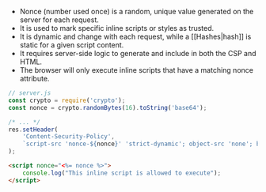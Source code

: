 - Nonce (number used once) is a random, unique value generated on the server for each request.
- It is used to mark specific inline scripts or styles as trusted.
- It is dynamic and change with each request, while a [[Hashes|hash]] is static for a given script content.
- It requires server-side logic to generate and include in both the CSP and HTML.
- The browser will only execute inline scripts that have a matching nonce attribute.

```js
// server.js
const crypto = require('crypto');
const nonce = crypto.randomBytes(16).toString('base64');

/* ... */
res.setHeader(
    'Content-Security-Policy',
    `script-src 'nonce-${nonce}' 'strict-dynamic'; object-src 'none'; base-uri 'none';`
);
```

```html
<script nonce="<%= nonce %>">
    console.log("This inline script is allowed to execute");
</script>
```